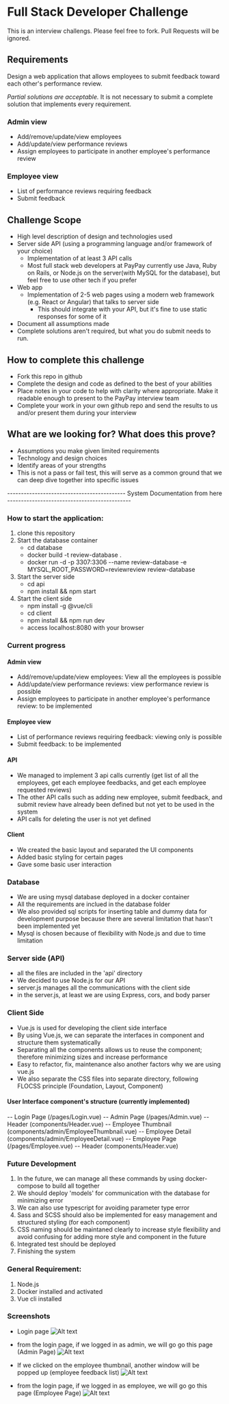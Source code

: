 # Full Stack Developer Challenge
This is an interview challengs. Please feel free to fork. Pull Requests will be ignored.

## Requirements
Design a web application that allows employees to submit feedback toward each other's performance review.

*Partial solutions are acceptable.*  It is not necessary to submit a complete solution that implements every requirement.

### Admin view
* Add/remove/update/view employees
* Add/update/view performance reviews
* Assign employees to participate in another employee's performance review

### Employee view
* List of performance reviews requiring feedback
* Submit feedback

## Challenge Scope
* High level description of design and technologies used
* Server side API (using a programming language and/or framework of your choice)
  * Implementation of at least 3 API calls
  * Most full stack web developers at PayPay currently use Java, Ruby on Rails, or Node.js on the server(with MySQL for the database), but feel free to use other tech if you prefer
* Web app
  * Implementation of 2-5 web pages using a modern web framework (e.g. React or Angular) that talks to server side
    * This should integrate with your API, but it's fine to use static responses for some of it 
* Document all assumptions made
* Complete solutions aren't required, but what you do submit needs to run.

## How to complete this challenge
* Fork this repo in github
* Complete the design and code as defined to the best of your abilities
* Place notes in your code to help with clarity where appropriate. Make it readable enough to present to the PayPay interview team
* Complete your work in your own github repo and send the results to us and/or present them during your interview

## What are we looking for? What does this prove?
* Assumptions you make given limited requirements
* Technology and design choices
* Identify areas of your strengths
* This is not a pass or fail test, this will serve as a common ground that we can deep dive together into specific issues

-------------------------------------------  System Documentation from here ---------------------------------------------

### How to start the application:
1. clone this repository
2. Start the database container
    * cd database
    * docker build -t review-database .
    * docker run -d -p 3307:3306 --name review-database -e MYSQL_ROOT_PASSWORD=reviewreview review-database
3. Start the server side
    * cd api
    * npm install && npm start
4. Start the client side
    * npm install -g @vue/cli
    * cd client
    * npm install && npm run dev
    * access localhost:8080 with your browser

### Current progress
#### Admin view
* Add/remove/update/view employees: View all the employees is possible
* Add/update/view performance reviews: view performance review is possible 
* Assign employees to participate in another employee's performance review: to be implemented

#### Employee view
* List of performance reviews requiring feedback: viewing only is possible
* Submit feedback: to be implemented

#### API
* We managed to implement 3 api calls currently (get list of all the employees, get each employee feedbacks, and get each    employee requested reviews)
* The other API calls such as adding new employee, submit feedback, and submit review have already been defined but not      yet to be used in the system
* API calls for deleting the user is not yet defined

#### Client
* We created the basic layout and separated the UI components
* Added basic styling for certain pages
* Gave some basic user interaction

### Database
* We are using mysql database deployed in a docker container
* All the requirements are inclued in the database folder
* We also provided sql scripts for inserting table and dummy data for development purpose because there are several          limitation that hasn't been implemented yet
* Mysql is chosen because of flexibility with Node.js and due to time limitation

### Server side (API)
* all the files are included in the 'api' directory
* We decided to use Node.js for our API
* server.js manages all the communications with the client side
* in the server.js, at least we are using Express, cors, and body parser

### Client Side
* Vue.js is used for developing the client side interface
* By using Vue.js, we can separate the interfaces in component and structure them systematically
* Separating all the components allows us to reuse the component; therefore minimizing sizes and increase performance
* Easy to refactor, fix, maintenance also another factors why we are using vue.js
* We also separate the CSS files into separate directory, following FLOCSS principle (Foundation, Layout, Component)

#### User Interface component's structure (currently implemented)
-- Login Page (/pages/Login.vue)
-- Admin Page (/pages/Admin.vue)
    -- Header (components/Header.vue)
    -- Employee Thumbnail (components/admin/EmployeeThumbnail.vue)
        -- Employee Detail (components/admin/EmployeeDetail.vue)
-- Employee Page (/pages/Employee.vue)
    -- Header (components/Header.vue)

### Future Development
1. In the future, we can manage all these commands by using docker-compose to build all together
2. We should deploy 'models' for communication with the database for minimizing error
3. We can also use typescript for avoiding parameter type error
4. Sass and SCSS should also be implemented for easy management and structured styling (for each component)
5. CSS naming should be maintaned clearly to increase style flexibility and avoid confusing for adding more style and component in the future
6. Integrated test should be deployed
7. Finishing the system

### General Requirement:
1. Node.js
2. Docker installed and activated
3. Vue cli installed

### Screenshots
* Login page
![Alt text](/screenshots/login.png?raw=true "Login Page")

* from the login page, if we logged in as admin, we will go go this page (Admin Page)
![Alt text](/screenshots/admin_view.png?raw=true "Admin Page")

* If we clicked on the employee thumbnail, another window will be popped up (employee feedback list)
![Alt text](/screenshots/employee_thumbnail.png?raw=true "Employee feedback")

* from the login page, if we logged in as employee, we will go go this page (Employee Page)
![Alt text](/screenshots/employee_view.png?raw=true "Employee Page")